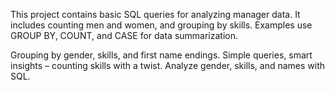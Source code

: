 This project contains basic SQL queries for analyzing manager data.
It includes counting men and women, and grouping by skills.
Examples use GROUP BY, COUNT, and CASE for data summarization.

Grouping by gender, skills, and first name endings.
Simple queries, smart insights – counting skills with a twist.
Analyze gender, skills, and names with SQL.

